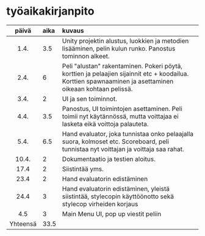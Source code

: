 # työaikakirjanpito

| päivä | aika | kuvaus  |
| :----:|:-----| :-----|
| 1.4. | 3.5   | Unity projektin alustus, luokkien ja metodien lisääminen, pelin kulun runko. Panostus tominnon alkeet.|
| 2.4. | 6   | Peli "alustan" rakentaminen. Pokeri pöytä, korttien ja pelaajien sijainnit etc + koodailua. Korttien spawnaaminen ja asettaminen oikeaan kohtaan pelissä.|
| 3.4. | 2   | UI ja sen toiminnot. |
| 4.4. | 3.5   | Panostus, UI toimintojen asettaminen. Peli toimii nyt käytännössä, mutta voittajaa ei lasketa eikä voittoja palauteta. |0
| 5.4. | 6.5   | Hand evaluator, joka tunnistaa onko pelaajalla suora, kolmoset etc. Scoreboard, peli tunnistaa nyt voittajan ja voittaja saa rahat.|
| 10.4. | 2   | Dokumentaatio ja testien aloitus.|
| 17.4 | 2 | Siistintää yms. |
| 23.4 | 2 | Hand evaluatorin edistäminen |
| 24.4 | 3 | Hand evaluatorin edistäminen, yleistä siistintää, stylecopin käyttöönotto sekä stylecop virheiden korjaus |
| 4.5 | 3 | Main Menu UI, pop up viestit peliin |
| Yhteensä | 33.5 | | |